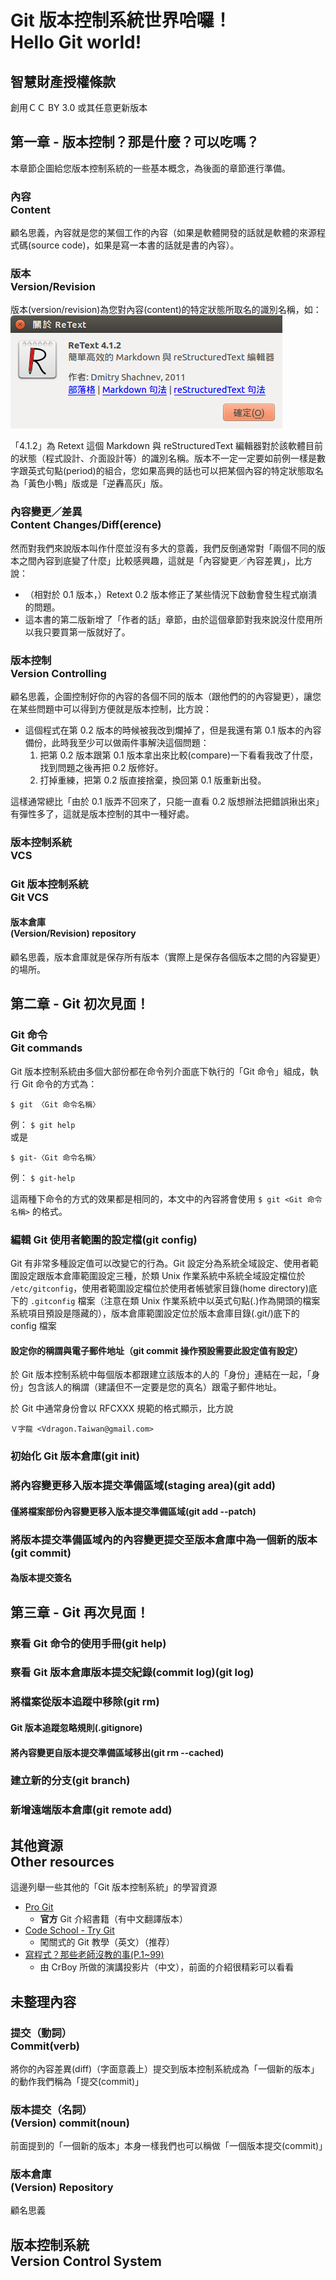 # Git 版本控制系統世界哈囉！<br >Hello Git world!
## 智慧財產授權條款
創用ＣＣ BY 3.0 或其任意更新版本

## 第一章 - 版本控制？那是什麼？可以吃嗎？
本章節企圖給您版本控制系統的一些基本概念，為後面的章節進行準備。

### 內容<br>Content
顧名思義，內容就是您的某個工作的內容（如果是軟體開發的話就是軟體的來源程式碼(source code)，如果是寫一本書的話就是書的內容）。

### 版本<br>Version/Revision
版本(version/revision)為您對內容(content)的特定狀態所取名的識別名稱，如：  
![Retext 版本畫面](./Resources/關於-ReText.png)

「4.1.2」為 Retext 這個 Markdown 與 reStructuredText 編輯器對於該軟體目前的狀態（程式設計、介面設計等）的識別名稱。版本不一定一定要如前例一樣是數字跟英式句點(period)的組合，您如果高興的話也可以把某個內容的特定狀態取名為「黃色小鴨」版或是「逆轟高灰」版。

### 內容變更／差異<br>Content Changes/Diff(erence)
然而對我們來說版本叫作什麼並沒有多大的意義，我們反倒通常對「兩個不同的版本之間內容到底變了什麼」比較感興趣，這就是「內容變更／內容差異」，比方說：

* （相對於 0.1 版本，）Retext 0.2 版本修正了某些情況下啟動會發生程式崩潰的問題。
* 這本書的第二版新增了「作者的話」章節，由於這個章節對我來說沒什麼用所以我只要買第一版就好了。

### 版本控制<br>Version Controlling
顧名思義，企圖控制好你的內容的各個不同的版本（跟他們的的內容變更），讓您在某些問題中可以得到方便就是版本控制，比方說：

* 這個程式在第 0.2 版本的時候被我改到爛掉了，但是我還有第 0.1 版本的內容備份，此時我至少可以做兩件事解決這個問題：
	1. 把第 0.2 版本跟第 0.1 版本拿出來比較(compare)一下看看我改了什麼，找到問題之後再把 0.2 版修好。
    2. 打掉重練，把第 0.2 版直接捨棄，換回第 0.1 版重新出發。

這樣通常總比「由於 0.1 版弄不回來了，只能一直看 0.2 版想辦法把錯誤揪出來」有彈性多了，這就是版本控制的其中一種好處。

### 版本控制系統<br>VCS

### Git 版本控制系統<br>Git VCS

#### 版本倉庫<br>(Version/Revision) repository
顧名思義，版本倉庫就是保存所有版本（實際上是保存各個版本之間的內容變更）的場所。

## 第二章 - Git 初次見面！
### Git 命令<br>Git commands
Git 版本控制系統由多個大部份都在命令列介面底下執行的「Git 命令」組成，執行 Git 命令的方式為：
```
$ git 〈Git 命令名稱〉
```
例： `$ git help`  
或是
```
$ git-〈Git 命令名稱〉
```
例： `$ git-help`  

這兩種下命令的方式的效果都是相同的，本文中的內容將會使用 `$ git <Git 命令名稱>` 的格式。


### 編輯 Git 使用者範圍的設定檔(git config)
Git 有非常多種設定值可以改變它的行為。Git 設定分為系統全域設定、使用者範圍設定跟版本倉庫範圍設定三種，於類
 Unix 作業系統中系統全域設定檔位於 `/etc/gitconfig`，使用者範圍設定檔位於使用者帳號家目錄(home directory)底下的 `.gitconfig` 檔案（注意在類 Unix 作業系統中以英式句點(.)作為開頭的檔案系統項目預設是隱藏的），版本倉庫範圍設定位於版本倉庫目錄(.git/)底下的 config 檔案
 
#### 設定你的稱謂與電子郵件地址（git commit 操作預設需要此設定值有設定）
於 Git 版本控制系統中每個版本都跟建立該版本的人的「身份」連結在一起，「身份」包含該人的稱謂（建議但不一定要是您的真名）跟電子郵件地址。

於 Git 中通常身份會以 RFCXXX 規範的格式顯示，比方說
```
Ｖ字龍 <Vdragon.Taiwan@gmail.com>
```

### 初始化 Git 版本倉庫(git init)

### 將內容變更移入版本提交準備區域(staging area)(git add)

#### 僅將檔案部份內容變更移入版本提交準備區域(git add --patch)

### 將版本提交準備區域內的內容變更提交至版本倉庫中為一個新的版本(git commit)

#### 為版本提交簽名

## 第三章 - Git 再次見面！
### 察看 Git 命令的使用手冊(git help)

### 察看 Git 版本倉庫版本提交紀錄(commit log)(git log)

### 將檔案從版本追蹤中移除(git rm)

#### Git 版本追蹤忽略規則(.gitignore)

#### 將內容變更自版本提交準備區域移出(git rm --cached)

### 建立新的分支(git branch)

### 新增遠端版本倉庫(git remote add)

### 


## 其他資源<br>Other resources
這邊列舉一些其他的「Git 版本控制系統」的學習資源

* [Pro Git](http://git-scm.com/book/zh-tw/)
	* **官方** Git 介紹書籍（有中文翻譯版本）
* [Code School - Try Git](https://try.github.io/)
	* 闖關式的 Git 教學（英文）（推荐）
* [寫程式？那些老師沒教的事(P.1~99)](https://drive.google.com/open?id=0B3e9XCL1ZWE8US03SnlRRGdQak0&authuser=0)
	* 由 CrBoy 所做的演講投影片（中文），前面的介紹很精彩可以看看

## 未整理內容
### 提交（動詞）<br>Commit(verb)
將你的內容差異(diff)（字面意義上）提交到版本控制系統成為「一個新的版本」的動作我們稱為「提交(commit)」

### 版本提交（名詞）<br>(Version) commit(noun)
前面提到的「一個新的版本」本身一樣我們也可以稱做「一個版本提交(commit)」

### 版本倉庫<br/>(Version) Repository
顧名思義

## 版本控制系統<br>Version Control System

